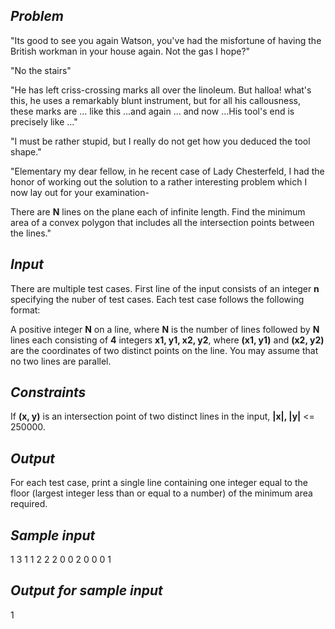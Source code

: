 ## _Problem_

"Its good to see you again Watson, you've had the misfortune of having the British workman in your house again.  Not the gas I hope?"

"No the stairs"

"He has left criss-crossing marks all over the linoleum.  But halloa!  what's this, he uses a remarkably blunt instrument, but for all his callousness, these marks are ... like this ...and again ... and now ...His tool's end is precisely like ..."

"I must be rather stupid, but I really do not get how you deduced the tool shape."

"Elementary my dear fellow, in he recent case of Lady Chesterfeld, I had the honor of working out the solution to a rather interesting problem which I now lay out for your examination-

There are **N** lines on the plane each of infinite length.  Find the minimum area of a convex polygon that includes all the intersection points between the lines."

## _Input_

There are multiple test cases.  First line of the input consists of an integer **n** specifying the nuber of test cases.  Each test case follows the following format:

A positive integer **N** on a line, where **N** is the number of lines followed by **N** lines each consisting of **4** integers **x1, y1, x2, y2**, where **(x1, y1)** and **(x2, y2)** are the coordinates of two distinct points on the line.  You may assume that no two lines are parallel.

## _Constraints_

If **(x, y)** is an intersection point of two distinct lines in the input, **|x|, |y|** <= 250000.

## _Output_

For each test case, print a single line containing one integer equal to the floor (largest integer less than or equal to a number) of the minimum area required.

## _Sample input_

1
3
1 1 2 2
2 0 0 2
0 0 0 1

## _Output for sample input_

1

